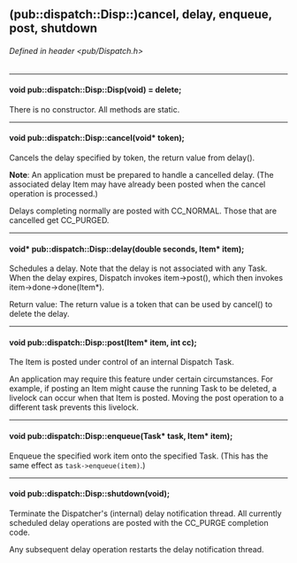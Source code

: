<!-- -------------------------------------------------------------------------
//
//       Copyright (c) 2023 Frank Eskesen.
//
//       This file is free content, distributed under the MIT license.
//       (See accompanying file LICENSE.MIT or the original contained
//       within https://opensource.org/licenses/MIT)
//
//----------------------------------------------------------------------------
//
// Title-
//       ~/src/doc/cpp/pub_disp-disp.md
//
// Purpose-
//       Dispatch.h reference manual: Disp
//
// Last change date-
//       2023/07/28
//
-------------------------------------------------------------------------- -->
## (pub::dispatch::Disp::)cancel, delay, enqueue, post, shutdown

###### Defined in header <pub/Dispatch.h>

<!-- ===================================================================== -->
---
#### void pub::dispatch::Disp::Disp(void) = delete;

There is no constructor. All methods are static.

---
#### void pub::dispatch::Disp::cancel(void* token);

Cancels the delay specified by token, the return value from delay().

__Note__: An application must be prepared to handle a cancelled delay.
(The associated delay Item may have already been posted when the cancel
operation is processed.)

Delays completing normally are posted with CC_NORMAL. Those that are
cancelled get CC_PURGED.

---
#### void* pub::dispatch::Disp::delay(double seconds, Item* item);

Schedules a delay. Note that the delay is not associated with any Task.
When the delay expires, Dispatch invokes item->post(), which then invokes
item->done->done(Item*).

Return value: The return value is a token that can be used by cancel()
to delete the delay.

---
#### void pub::dispatch::Disp::post(Item* item, int cc);

The Item is posted under control of an internal Dispatch Task.

An application may require this feature under certain circumstances.
For example, if posting an Item might cause the running Task to be deleted,
a livelock can occur when that Item is posted.
Moving the post operation to a different task prevents this livelock.

---
#### void pub::dispatch::Disp::enqueue(Task* task, Item* item);

Enqueue the specified work item onto the specified Task.
(This has the same effect as `task->enqueue(item)`.)

---
#### void pub::dispatch::Disp::shutdown(void);

Terminate the Dispatcher's (internal) delay notification thread.
All currently scheduled delay operations are posted with the CC_PURGE
completion code.

Any subsequent delay operation restarts the delay notification thread.

